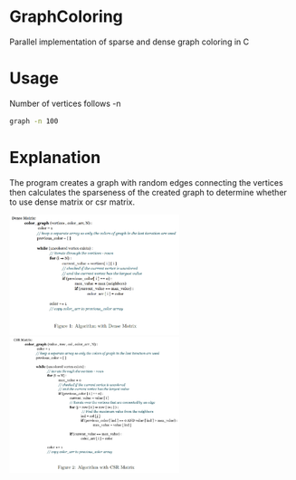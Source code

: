 # GraphColoring
Parallel implementation of sparse and dense graph coloring in C

# Usage
Number of vertices follows -n
```bash
graph -n 100
```
# Explanation
The program creates a graph with random edges connecting the vertices then calculates the sparseness of the created graph to determine whether to use dense matrix or csr matrix.

<img src="Dense_Algorithm.png" width="300">
<img src="CSR_Algorithm.png" width="300">
